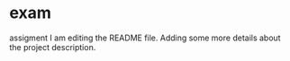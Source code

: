 # exam
assigment
I am editing the README file. Adding some more details about the project description.
